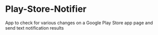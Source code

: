 # Play-Store-Notifier

App to check for various changes on a Google Play Store app page and send text notification results
